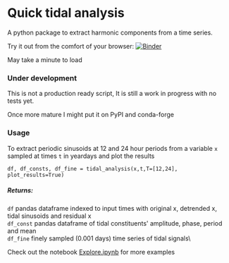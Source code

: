 # Quick tidal analysis

A python package to extract harmonic components from a time series. 

Try it out from the comfort of your browser: [![Binder](https://mybinder.org/badge_logo.svg)](https://mybinder.org/v2/gh/callumrollo/quick_tidal_analysis/main)

May take a minute to load

### Under development

This is not a production ready script, It is still a work in progress with no tests yet.

Once more mature I might put it on PyPI and conda-forge

### Usage

To extract periodic sinusoids at 12 and 24 hour periods from a variable `x` sampled at times `t` in yeardays and plot the results

`df, df_consts, df_fine = tidal_analysis(x,t,T=[12,24],  plot_results=True)`

##### Returns:
`df` pandas dataframe indexed to input times with original x, detrended x, tidal sinusoids and residual x\
`df_const` pandas dataframe of tidal constituents' amplitude, phase, period and mean\
`df_fine` finely sampled (0.001 days) time series of tidal signals\
    

Check out the notebook [Explore.ipynb](https://github.com/callumrollo/quick_tidal_analysis/blob/main/Explore.ipynb) for more examples

